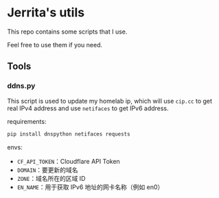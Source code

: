 # Jerrita's utils

This repo contains some scripts that I use.

Feel free to use them if you need.


## Tools

### ddns.py
This script is used to update my homelab ip, which will use `cip.cc` to get real IPv4 address and use `netifaces` to get IPv6 address.

requirements:
```bash
pip install dnspython netifaces requests
```

envs:
- `CF_API_TOKEN`：Cloudflare API Token
- `DOMAIN`：要更新的域名
- `ZONE`：域名所在的区域 ID
- `EN_NAME`：用于获取 IPv6 地址的网卡名称（例如 en0）